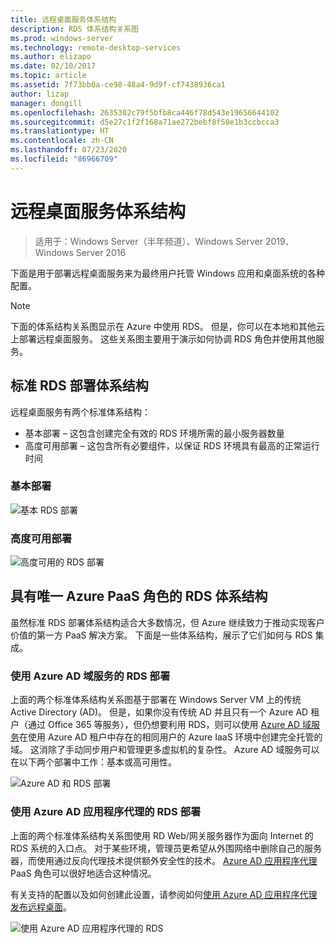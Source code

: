 ```yaml
---
title: 远程桌面服务体系结构
description: RDS 体系结构关系图
ms.prod: windows-server
ms.technology: remote-desktop-services
ms.author: elizapo
ms.date: 02/10/2017
ms.topic: article
ms.assetid: 7f73bb0a-ce98-48a4-9d9f-cf7438936ca1
author: lizap
manager: dongill
ms.openlocfilehash: 2635302c79f5bfb8ca446f78d543e19656644102
ms.sourcegitcommit: d5e27c1f2f168a71ae272bebf8f50e1b3ccbcca3
ms.translationtype: HT
ms.contentlocale: zh-CN
ms.lasthandoff: 07/23/2020
ms.locfileid: "86966709"
---
```

# <a name="remote-desktop-services-architecture"></a>远程桌面服务体系结构

>适用于：Windows Server（半年频道）、Windows Server 2019、Windows Server 2016

下面是用于部署远程桌面服务来为最终用户托管 Windows 应用和桌面系统的各种配置。

>[!NOTE]
> 下面的体系结构关系图显示在 Azure 中使用 RDS。 但是，你可以在本地和其他云上部署远程桌面服务。 这些关系图主要用于演示如何协调 RDS 角色并使用其他服务。

## <a name="standard-rds-deployment-architectures"></a>标准 RDS 部署体系结构

远程桌面服务有两个标准体系结构：
-    基本部署 – 这包含创建完全有效的 RDS 环境所需的最小服务器数量
-    高度可用部署 – 这包含所有必要组件，以保证 RDS 环境具有最高的正常运行时间

### <a name="basic-deployment"></a>基本部署

![基本 RDS 部署](./media/basic-rds.png)

### <a name="highly-available-deployment"></a>高度可用部署

![高度可用的 RDS 部署](./media/ha-rds.png)

## <a name="rds-architectures-with-unique-azure-paas-roles"></a>具有唯一 Azure PaaS 角色的 RDS 体系结构

虽然标准 RDS 部署体系结构适合大多数情况，但 Azure 继续致力于推动实现客户价值的第一方 PaaS 解决方案。 下面是一些体系结构，展示了它们如何与 RDS 集成。

### <a name="rds-deployment-with-azure-ad-domain-services"></a>使用 Azure AD 域服务的 RDS 部署

上面的两个标准体系结构关系图基于部署在 Windows Server VM 上的传统 Active Directory (AD)。 但是，如果你没有传统 AD 并且只有一个 Azure AD 租户（通过 Office 365 等服务），但仍想要利用 RDS，则可以使用 [Azure AD 域服务](/azure/active-directory-domain-services/active-directory-ds-overview)在使用 Azure AD 租户中存在的相同用户的 Azure IaaS 环境中创建完全托管的域。 这消除了手动同步用户和管理更多虚拟机的复杂性。 Azure AD 域服务可以在以下两个部署中工作：基本或高可用性。

![Azure AD 和 RDS 部署](./media/aadds-rds.png)

### <a name="rds-deployment-with-azure-ad-application-proxy"></a>使用 Azure AD 应用程序代理的 RDS 部署

上面的两个标准体系结构关系图使用 RD Web/网关服务器作为面向 Internet 的 RDS 系统的入口点。 对于某些环境，管理员更希望从外围网络中删除自己的服务器，而使用通过反向代理技术提供额外安全性的技术。 [Azure AD 应用程序代理](/azure/active-directory/active-directory-application-proxy-get-started) PaaS 角色可以很好地适合这种情况。

有关支持的配置以及如何创建此设置，请参阅如何[使用 Azure AD 应用程序代理发布远程桌面](/azure/active-directory/application-proxy-publish-remote-desktop)。

![使用 Azure AD 应用程序代理的 RDS](./media/aadappproxy-rds.png)
